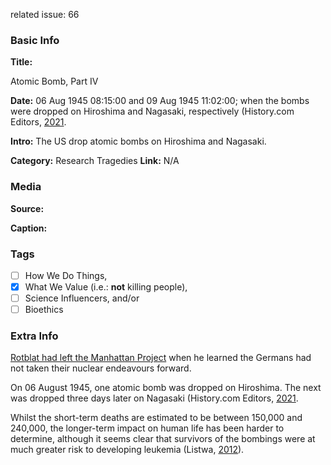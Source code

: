 related issue: 66
### Basic Info

**Title:**

Atomic Bomb, Part IV

**Date:**
06 Aug 1945 08:15:00 and 09 Aug 1945 11:02:00; when the bombs were dropped on Hiroshima and Nagasaki, respectively (History.com Editors, [2021](https://www.history.com/topics/world-war-ii/bombing-of-hiroshima-and-nagasaki).

**Intro:**
The US drop atomic bombs on Hiroshima and Nagasaki.

**Category:** 
Research Tragedies
**Link:**
N/A
### Media

**Source:** 

**Caption:** 

### Tags

- [ ] How We Do Things, 
- [x] What We Value (i.e.: **not** killing people), 
- [ ] Science Influencers, and/or 
- [ ] Bioethics

### Extra Info

[Rotblat had left the Manhattan Project](https://www.tiki-toki.com/timeline/entry/1753034/A-History-of-Research-Ethics/#vars!panel=16443840!) when he learned the Germans had not taken their nuclear endeavours forward.

On 06 August 1945, one atomic bomb was dropped on Hiroshima. The next was dropped three days later on Nagasaki (History.com Editors, [2021](https://www.history.com/topics/world-war-ii/bombing-of-hiroshima-and-nagasaki).

Whilst the short-term deaths are estimated to be between 150,000 and 240,000, the longer-term impact on human life has been harder to determine, although it seems clear that survivors of the bombings were at much greater risk to developing leukemia (Listwa, [2012](https://k1project.columbia.edu/news/hiroshima-and-nagasaki)).

